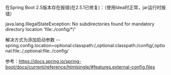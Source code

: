 在Spring Boot 2.5版本存在报错(在2.5.1已修复)：（使用Idea时正常，jar运行时报错）

java.lang.IllegalStateException: No subdirectories found for mandatory directory location 'file:./config/*/'

解决方式为添加启动参数    --spring.config.location=optional:classpath:/,optional:classpath:/config/,optional:file:./,optional:file:./config/

参考：https://docs.spring.io/spring-boot/docs/current/reference/htmlsingle/#features.external-config.files

